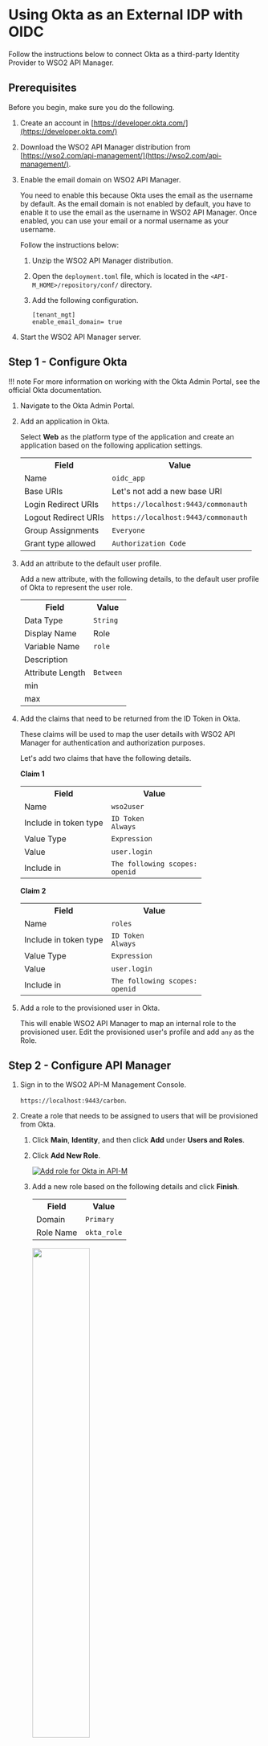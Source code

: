 # Using Okta as an External IDP with OIDC

Follow the instructions below to connect Okta as a third-party Identity Provider to WSO2 API Manager.

## Prerequisites

Before you begin, make sure you do the following.

1. Create an account in [https://developer.okta.com/](https://developer.okta.com/)
2. Download the WSO2 API Manager distribution from [https://wso2.com/api-management/](https://wso2.com/api-management/).
3. Enable the email domain on WSO2 API Manager.

     You need to enable this because Okta uses the email as the username by default. As the email domain is not enabled by default, you have to enable it to  use the email as the username in WSO2 API Manager. Once enabled, you can use your email or a normal username as your username.

     Follow the instructions below:

     1. Unzip the WSO2 API Manager distribution.
     2. Open the `deployment.toml` file, which is located in the `<API-M_HOME>/repository/conf/` directory. 
     3. Add the following configuration.

        ```
        [tenant_mgt]
        enable_email_domain= true
        ```

4. Start the WSO2 API Manager server.

## Step 1 - Configure Okta

!!! note
    For more information on working with the Okta Admin Portal, see the official Okta documentation.

1. Navigate to the Okta Admin Portal.

2. Add an application in Okta.
   
     Select **Web** as the platform type of the application and create an application based on the following application settings.

    <table>
      <tr>
      <th><b>Field</b></th>
      <th><b>Value</b></th>
      </tr>
      <tr>
      <td>Name</td>
      <td><code>oidc_app</code></td>
      </tr>
      <tr>
      <td>Base URIs</td>
      <td>Let's not add a new base URI</td>
      </tr>
      <tr>
      <td>Login Redirect URIs</td>
      <td><code>https://localhost:9443/commonauth</code></td>
      </tr>
      <tr>
      <td>Logout Redirect URIs</td>
      <td><code>https://localhost:9443/commonauth</code></td>
      </tr>
      <tr>
      <td>Group Assignments</td>
      <td><code>Everyone</code></td>
      </tr>
      <tr>
      <td>Grant type allowed</td>
      <td><code>Authorization Code</code></td>
      </tr>
    </table>

3. Add an attribute to the default user profile.

     Add a new attribute, with the following details, to the default user profile of Okta to represent the user role.

    <table>
      <tr>
      <th><b>Field</b></th>
      <th><b>Value</b></th>
      </tr>
      <tr>
      <td>Data Type</td>
      <td><code>String</code></td>
      </tr>
      <tr>
      <td>Display Name</td>
      <td>Role</td>
      </tr>
      <tr>
      <td>Variable Name</td>
      <td><code>role</code></td>
      </tr>
      <tr>
      <td>Description</td>
      <td></td>
      </tr>
      <tr>
      <td>Attribute Length</td>
      <td><code>Between</code></td>
      </tr>
      <tr>
      <td>min</td>
      <td></td>
      </tr>
      <tr>
      <td>max</td>
      <td></td>
      </tr>
    </table>

4. Add the claims that need to be returned from the ID Token in Okta. 

     These claims will be used to map the user details with WSO2 API Manager for authentication and authorization purposes.

     Let's add two claims that have the following details.

     **Claim 1**

     <table>
      <tr>
      <th><b>Field</b></th>
      <th><b>Value</b></th>
      </tr>
      <tr>
      <td>Name</td>
      <td><code>wso2user</code></td>
      </tr>
      <tr>
      <td>Include in token type</td>
      <td>
      <code>ID Token</code></br>
      <code>Always</code>
      </td>
      </tr>
      <tr>
      <td>Value Type</td>
      <td><code>Expression</code></td>
      </tr>
      <tr>
      <td>Value</td>
      <td><code>user.login</code></td>
      </tr>
      <tr>
      <td>Include in</td>
      <td><code>The following scopes:</code></br><code>openid</code></td>
      </tr>
    </table>

    **Claim 2**

     <table>
      <tr>
      <th><b>Field</b></th>
      <th><b>Value</b></th>
      </tr>
      <tr>
      <td>Name</td>
      <td><code>roles</code></td>
      </tr>
      <tr>
      <td>Include in token type</td>
      <td>
      <code>ID Token</code></br>
      <code>Always</code>
      </td>
      </tr>
      <tr>
      <td>Value Type</td>
      <td><code>Expression</code></td>
      </tr>
      <tr>
      <td>Value</td>
      <td><code>user.login</code></td>
      </tr>
      <tr>
      <td>Include in</td>
      <td><code>The following scopes:</code></br><code>openid</code></td>
      </tr>
    </table>

5. Add a role to the provisioned user in Okta.

     This will enable WSO2 API Manager to map an internal role to the provisioned user. Edit the provisioned user's profile and add `any` as the Role.

## Step 2 - Configure API Manager

1. Sign in to the WSO2 API-M Management Console.

     `https://localhost:9443/carbon`.

2. Create a role that needs to be assigned to users that will be provisioned from Okta. 

    1. Click **Main**, **Identity**, and then click **Add** under **Users and Roles**.
    
    2. Click **Add New Role**.

         [![Add role for Okta in API-M]({{base_path}}/assets/img/learn/okta-apim-add-role.png)]({{base_path}}/assets/img/learn/okta-apim-add-role.png)
   
    3.  Add a new role based on the following details and click **Finish**.

         <table>
         <tr>
         <th><b>Field</b></th>
         <th><b>Value</b></th>
         </tr>
         <tr>
         <td>Domain</td>
         <td><code>Primary</code></td>
         </tr>
         <tr>
         <td>Role Name</td>
         <td><code>okta_role</code></td>
         </tr>
         </table>
         
         <a href="{{base_path}}/assets/img/learn/okta-apim-add-role-name.png"><img src="{{base_path}}/assets/img/learn/okta-apim-add-role-name.png" width="50%"/></a>

3. Add scope mapping via the WSO2 API Manager Admin Portal.

    1. Sign in to the WSO2 API Manager Admin Portal.
    
         `https://localhost:9443/admin`
         
    2. Click **Settings** and then click **Scope Assignments**.

         [![Scope Assignments menu]({{base_path}}/assets/img/learn/scope-assignment-menu.png){:style="width:28%"}]({{base_path}}/assets/img/learn/scope-assignment-menu.png) 

    3. Click **Add Scope Mappings**.
     
         [![Okta API-M role permission mapping]({{base_path}}/assets/img/learn/okta-apim-role-pemission-mapping-admin-ui.png)]({{base_path}}/assets/img/learn/okta-apim-role-pemission-mapping-admin-ui.png) 
    
    4. Enter `okta_role` as the role name and click **Next**.

         [![Edit Okta API-M role permission mapping]({{base_path}}/assets/img/learn/okta-apim-role-permission-mapping-admin-ui-edit1.png)]({{base_path}}/assets/img/learn/okta-apim-role-permission-mapping-admin-ui-edit1.png) 

    5. Go to **Select permissions**, click  **Custom permissions**, and start assigning the permissions as shown below. 
    
         These permissions will allow a user having the `okta_role` to log in to the Publisher and the Developer Portal.

         <table>
         <tr>
         <th><b>Hiererchy</b></th>
         <th><b>Permissions</b></th>
         </tr>
         <tr>
         <td><b>admin</b></td>
         <td>
         <ul>
         <li>
         View throttling policies</br>
         <code>apim:tier_view</code>
         </li>
         <li>
         Retrieve and publish Monetization related usage records</br>
         <code>apim:monetization_usage_publish</code>
         </li>
         </ul>
         </td>
         </tr>
         <tr>
         <td><b>publisher</b></td>
         <td>
         <ul>
         <li>
         Create threat protection policies</br>
         <code>apim:threat_protection_policy_create</code>
         </li>
         <li>
         Update and delete mediation policies</br>
         <code>apim:mediation_policy_manage</code>
         </li>
         <li>
         Update and delete backend endpoint certificates</br>
         <code>apim:ep_certificates_update</code>
         </li>
         <li>
         View backend endpoint certificates</br>
         <code>apim:ep_certificates_view</code>
         </li>
         <li>
         Publish API</br>
         <code>apim:api_publish</code>
         </li>
         <li>
         Update and delete client certificates</br>
         <code>apim:client_certificates_update</code>
         </li>
         <li>
         Generate Internal Key</br>
         <code>apim:api_generate_key</code>
         </li>
         <li>
         View API</br>
         <code>apim:api_view</code>
         </li>
         <li>
         Create mediation policies</br>
         <code>apim:mediation_policy_create</code>
         </li>
         <li>
         Get/ subscribe/ configure publisher alerts</br>
         <code>apim:pub_alert_manage</code>
         </li>
         <li>
         Update and delete API documents</br>
         <code>apim:document_manage</code>
         </li>
         <li>
         Read permission to comments</br>
         <code>apim:comment_view</code></code>
         </li>
         <li>
         Write permission to comments</br>
         <code>apim:comment_write</code>
         </li>
         <li>
         Create API documents</br>
         <code>apim:document_create</code>
         </li>
         <li>
         Update and delete threat protection policies</br>
         <code>apim:threat_protection_policy_manage</code>
         </li>
         <li>
         View Subscription</br>
         <code>apim:subscription_view</code>
         </li>
         <li>
         Create API</br>
         <code>apim:api_create</code>
         </li>
         <li>
         Add client certificates</br>
         <code>apim:client_certificates_add</code>
         </li>
         <li>
         Delete API</br>
         <code>apim:api_delete</code>
         </li>
         <li>
         View client certificates</br>
         <code>apim:client_certificates_view</code>
         </li>
         <li>
         Retrieve store settings</br>
         <code>apim:publisher_settings</code>
         </li>
         <li>
         Block Subscription</br>
         <code>apim:subscription_block</code>
         </li>
         <li>
         View mediation policies</br>
         <code>apim:mediation_policy_view</code>
         </li>
         <li>
         Add backend endpoint certificates</br>
         <code>apim:ep_certificates_add</code>
         </li>
         </ul>
         </td>
         </tr>
         <tr>
         <td><b>devportal</b></td>
         <td>
         <ul>
         <li>
         Retrieve, Manage applications</br>
         <code>apim:app_manage</code>
         </li>
         <li>
         Retrieve Developer Portal settings</br>
         <code>apim:store_settings</code>
         </li>
         <li>
         Retrieve, subscribe and configure Developer Portal alert types</br>
         <code>apim:sub_alert_manage</code>
         </li>
         <li>
         Generate API Keys</br>
         <code>apim:api_key</code>
         </li>
         <li>
         Retrieve, Manage subscriptions</br>
         <code>apim:sub_manage</code>
         </li>
         <li>
         Subscribe API</br>
         <code>apim:subscribe</code>
         </li>
         </ul>
         </td>
         </tr>
         </table>

        [![Okta API-M role permission mapping]({{base_path}}/assets/img/learn/okta-apim-role-permission-mapping-admin-ui-edit2.png)]({{base_path}}/assets/img/learn/okta-apim-role-permission-mapping-admin-ui-edit2.png)

    6. Click **Save** to save your changes.

    !!! note
        If you want your user to perform analytics-based tasks, you should add the `okta_role` to the required analytics scopes based on your preference. The steps below are given as an example.

        1. Sign in to the API-M Management Console.
             `https://localhost:9443/carbon`

        2. Navigate to **Main > Resources > Browse**.

        3. Enter `/_system/config/apimgt/applicationdata/tenant-conf.json` as the location and click **Go** to browse the registry and locate the required resource.

        4. Update the `RESTAPIScopes` JSON field by adding `okta_role` to the `Roles` field under the corresponding `Name` fields as shown below for the analytics-related scopes.
            ```bash
            {
                "Name": "apim_analytics:api_analytics:view",
                "Roles": "admin,Internal/creator,Internal/publisher,okta_role"
            },
            {
                "Name": "apim_analytics:application_analytics:view",
                "Roles": "admin,Internal/subscriber,okta_role"
            },
            ```
        5. Click **Save Content**.

4. Add an Identity Provider.

     1. Sign in to the WSO2 API-M Management Console.
     
         `https://localhost:9443/carbon`. 
     
     2. Click **Main** and then click **Add** under  **Identity Providers**. 
     
     3. Enter the Identity Provider's Name.  

         [![Add an IDP for Okta SAML]({{base_path}}/assets/img/learn/okta-saml-add-idp.png)]({{base_path}}/assets/img/learn/okta-saml-add-idp.png) 

     4. Expand **Federated Authenticators** -> **OAuth2/OpenID Connect Configuration** and add the following details.
        
        [![API-M IDP OIDC details]({{base_path}}/assets/img/learn/okta-apim-idp-odic-details.png)]({{base_path}}/assets/img/learn/okta-apim-idp-odic-details.png)

        <table>
        <colgroup>
            <col />
            <col />
            <col />
        </colgroup>
        <tbody>
            <tr>
                <th colspan="2"><b>Field</b></th>
                <th><b>Sample value</b></th>
            </tr>
            <tr>
                <td colspan="2">Enable OAuth2/OpenIDConnect</td>
                <td>True</td>
            </tr>
            <tr>
                <td colspan="2">Client ID</td>
                <td>You can find this value from the Okta application that you created.</td>
            </tr>
            <tr>
                <td colspan="2">Client Secret</td>
                <td>You can find this value from the Okta application that you created.</td>
            </tr>
            <tr>
                <td colspan="2">Authorization Endpoint URL</td>
                <td><code>https://your_okta_url/oauth2/default/v1/authorize</code></td>
            </tr>
            <tr>
                <td colspan="2">Token Endpoint URL</td>
                <td colspan="1"><code>https://your_okta_url/oauth2/default/v1/token</code></td>
            </tr>
            <tr>
                <td colspan="2">Callback URL</td>
                <td>
                    <code>https://localhost:9443/commonauth</code>
                </td>
            </tr>
            <tr>
                <td colspan="2">Userinfo Endpoint URL</td>
                <td colspan="1">
                    <code>https://your_okta_url/oauth2/default/v1/userinfo</code>
                </td>
            </tr>
            <tr>
                <td colspan="2">Logout Endpoint URL</td>
                <td colspan="1">
                    <code>https://your_okta_url/oauth2/default/v1/logout</<code>code>
                </td>
            </tr>
            <tr>
                <td colspan="2">Additional Query Parameters</td>
                <td colspan="1">
                    <code>scope=openid profile</code>
                </td>
            </tr>
        </tbody>
        </table>

     5. Expand **Claim Configuration** -> **Basic Claim Configuration**. 
     
         Add the claim configurations as shown in the image below.
         
         [![Okta API-M IDP claims details]({{base_path}}/assets/img/learn/okta-apim-idp-claims-details.png)]({{base_path}}/assets/img/learn/okta-apim-idp-claims-details.png) 

     6. Expand **Role configuration** and add `okta_role` as shown below. 
     
         You can check if the user logged in has the role `any` and assign the local `okta_role`.

        <a href="{{base_path}}/assets/img/learn/okta-apim-role-oidc-role-mapping.png"><img src="{{base_path}}/assets/img/learn/okta-apim-role-oidc-role-mapping.png"/></a>

     7. Enable **Just-in-Time Provisioning** for the user to be saved in the API Manager user store.

         <a href="{{base_path}}/assets/img/learn/okta-apim-role-oidc-jit.png"><img src="{{base_path}}/assets/img/learn/okta-apim-role-oidc-jit.png" width="600"/></a>

    !!! info
        When Just-In-Time Provisioning is enabled, the user details will be saved in the API Manager user store. User profile details will be updated via the federation following each login event. To preserve the user profile details without any changes, you need to enable `SystemRolesRetainedProvisionHandler`.
        
        Add the following to the `<API-M_HOME>/repository/conf/deployment.toml` file and restart the server.

        ```
        [authentication.framework.extensions]
        provisioning_handler = "org.wso2.carbon.identity.application.authentication.framework.handler.provisioning.impl.SystemRolesRetainedProvisionHandler"
        ```

5. Update the Service Providers.

    1. Click **Service Providers** -> **List** in the WSO2 API-M Management Console.
        
        There are two service providers available by default; `apim_publisher` and `apim_devportal`. 
        
    2. Click **Edit** to edit `apim_publisher`.

        !!! warning
            You need to have signed in to the Developer Portal and Publisher at least once for the two service providers to appear, as it is created during the first sign in.

        [![Okta API-M role OIDC SP]({{base_path}}/assets/img/learn/okta-apim-role-oidc-sp.png)]({{base_path}}/assets/img/learn/okta-apim-role-oidc-sp.png)

    3. Expand **Local & Outbound Authentication Configuration** under **Federated Authentication** and select the identity provider you created.

         [![Okta API-M role OIDC SP outbound]({{base_path}}/assets/img/learn/okta-apim-role-oidc-sp-outbound.png)]({{base_path}}/assets/img/learn/okta-apim-role-oidc-sp-outbound.png)
    
    4. Repeat the latter mentioned two steps for `apim_devportal`.

         Now you will be able to Sign in to the Publisher and Developer Portal using Okta.

         [![Okta API-M login]({{base_path}}/assets/img/learn/okta-login.png){: style="width:30%"}]({{base_path}}/assets/img/learn/okta-login.png)

